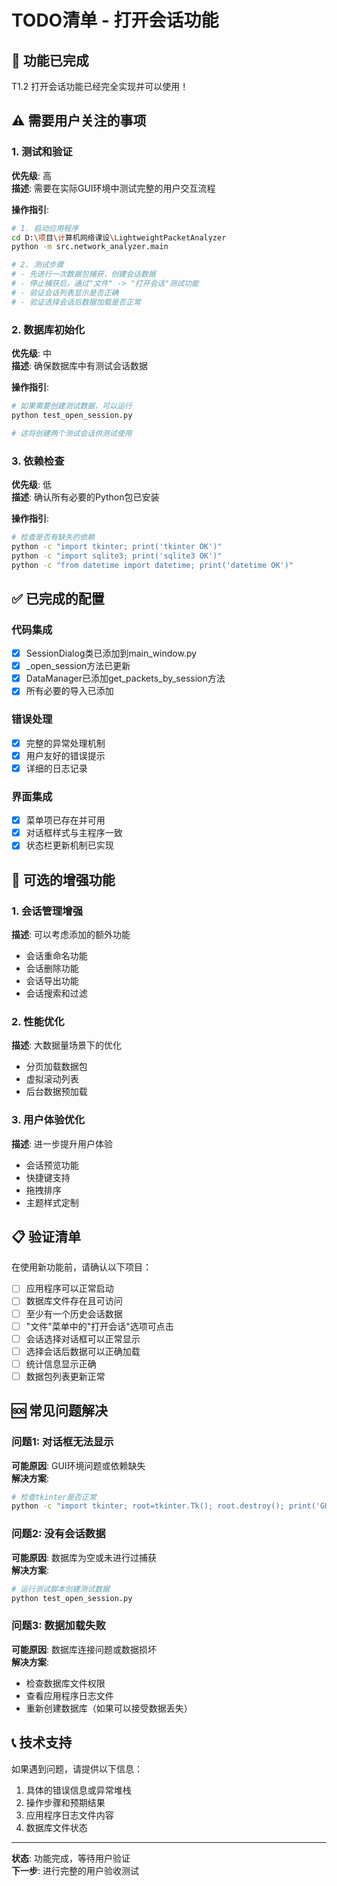 # TODO清单 - 打开会话功能

## 🎉 功能已完成
T1.2 打开会话功能已经完全实现并可以使用！

## ⚠️ 需要用户关注的事项

### 1. 测试和验证
**优先级**: 高  
**描述**: 需要在实际GUI环境中测试完整的用户交互流程

**操作指引**:
```bash
# 1. 启动应用程序
cd D:\项目\计算机网络课设\LightweightPacketAnalyzer
python -m src.network_analyzer.main

# 2. 测试步骤
# - 先进行一次数据包捕获，创建会话数据
# - 停止捕获后，通过"文件" -> "打开会话"测试功能
# - 验证会话列表显示是否正确
# - 验证选择会话后数据加载是否正常
```

### 2. 数据库初始化
**优先级**: 中  
**描述**: 确保数据库中有测试会话数据

**操作指引**:
```bash
# 如果需要创建测试数据，可以运行
python test_open_session.py

# 这将创建两个测试会话供测试使用
```

### 3. 依赖检查
**优先级**: 低  
**描述**: 确认所有必要的Python包已安装

**操作指引**:
```bash
# 检查是否有缺失的依赖
python -c "import tkinter; print('tkinter OK')"
python -c "import sqlite3; print('sqlite3 OK')"
python -c "from datetime import datetime; print('datetime OK')"
```

## ✅ 已完成的配置

### 代码集成
- [x] SessionDialog类已添加到main_window.py
- [x] _open_session方法已更新
- [x] DataManager已添加get_packets_by_session方法
- [x] 所有必要的导入已添加

### 错误处理
- [x] 完整的异常处理机制
- [x] 用户友好的错误提示
- [x] 详细的日志记录

### 界面集成
- [x] 菜单项已存在并可用
- [x] 对话框样式与主程序一致
- [x] 状态栏更新机制已实现

## 🔧 可选的增强功能

### 1. 会话管理增强
**描述**: 可以考虑添加的额外功能
- 会话重命名功能
- 会话删除功能  
- 会话导出功能
- 会话搜索和过滤

### 2. 性能优化
**描述**: 大数据量场景下的优化
- 分页加载数据包
- 虚拟滚动列表
- 后台数据预加载

### 3. 用户体验优化
**描述**: 进一步提升用户体验
- 会话预览功能
- 快捷键支持
- 拖拽排序
- 主题样式定制

## 📋 验证清单

在使用新功能前，请确认以下项目：

- [ ] 应用程序可以正常启动
- [ ] 数据库文件存在且可访问
- [ ] 至少有一个历史会话数据
- [ ] "文件"菜单中的"打开会话"选项可点击
- [ ] 会话选择对话框可以正常显示
- [ ] 选择会话后数据可以正确加载
- [ ] 统计信息显示正确
- [ ] 数据包列表更新正常

## 🆘 常见问题解决

### 问题1: 对话框无法显示
**可能原因**: GUI环境问题或依赖缺失  
**解决方案**: 
```bash
# 检查tkinter是否正常
python -c "import tkinter; root=tkinter.Tk(); root.destroy(); print('GUI OK')"
```

### 问题2: 没有会话数据
**可能原因**: 数据库为空或未进行过捕获  
**解决方案**: 
```bash
# 运行测试脚本创建测试数据
python test_open_session.py
```

### 问题3: 数据加载失败
**可能原因**: 数据库连接问题或数据损坏  
**解决方案**: 
- 检查数据库文件权限
- 查看应用程序日志文件
- 重新创建数据库（如果可以接受数据丢失）

## 📞 技术支持

如果遇到问题，请提供以下信息：
1. 具体的错误信息或异常堆栈
2. 操作步骤和预期结果
3. 应用程序日志文件内容
4. 数据库文件状态

---

**状态**: 功能完成，等待用户验证  
**下一步**: 进行完整的用户验收测试